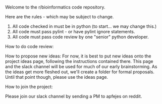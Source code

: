 Welcome to the r/bioinformatics code repository.  

Here are the rules - which may be subject to change.

1.  All code checked in must be in python (to start... we may change this.)
2.  All code must pass pylint - or have pylint ignore statements.
3.  All code must pass code review by one "senior" python developer. 

How to do code review:

How to propose new ideas:
For now, it is best to put new ideas onto the project ideas page, following the
instructions contained there. This page and the slack channel will be used for much of 
our early brainstorming. As the ideas get more fleshed out, we'll create a folder
for formal proposals. Until that point though, please use the ideas page. 

How to join the project:

Please join our slack channel by sending a PM to apfejes on reddit.  
